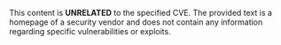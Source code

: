 This content is **UNRELATED** to the specified CVE. The provided text is a homepage of a security vendor and does not contain any information regarding specific vulnerabilities or exploits.